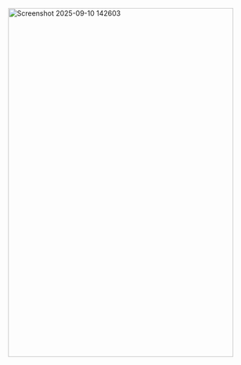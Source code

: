 <img width="460" height="711" alt="Screenshot 2025-09-10 142603" src="https://github.com/user-attachments/assets/3800ac05-6e17-4d1f-b4f6-bf31bf8fb4a2" />

